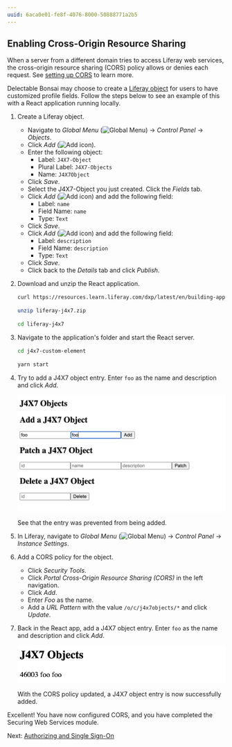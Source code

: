 ```yaml
---
uuid: 6aca0e01-fe8f-4076-8000-50888771a2b5
---
```


## Enabling Cross-Origin Resource Sharing

When a server from a different domain tries to access Liferay web services, the cross-origin resource sharing (CORS) policy allows or denies each request. See [setting up CORS](https://learn.liferay.com/w/dxp/installation-and-upgrades/securing-liferay/securing-web-services/setting-up-cors) to learn more.

Delectable Bonsai may choose to create a [Liferay object](https://learn.liferay.com/w/dxp/building-applications/objects) for users to have customized profile fields. Follow the steps below to see an example of this with a React application running locally. 

1. Create a Liferay object.

   * Navigate to _Global Menu_ (![Global Menu](../../images/icon-applications-menu.png)) &rarr; _Control Panel_ &rarr; _Objects_.
   * Click _Add_ (![Add icon](../../images/icon-add.png)).
   * Enter the following object:
     * Label: `J4X7-Object`
     * Plural Label: `J4X7-Objects`
     * Name: `J4X7Object`
   * Click _Save_.
   * Select the J4X7-Object you just created. Click the _Fields_ tab.
   * Click _Add_ (![Add icon](../../images/icon-add.png)) and add the following field:
     * Label: `name`
     * Field Name: `name`
     * Type: `Text`
   * Click _Save_.
   * Click _Add_ (![Add icon](../../images/icon-add.png)) and add the following field:
     * Label: `description`
     * Field Name: `description`
     * Type: `Text`
   * Click _Save_.
   * Click back to the _Details_ tab and click _Publish_.

1. Download and unzip the React application.

   ```bash
   curl https://resources.learn.liferay.com/dxp/latest/en/building-applications/developing-a-javascript-application/using-react/liferay-j4x7.zip -O
   ```

   ```bash
   unzip liferay-j4x7.zip
   ```

   ```bash
   cd liferay-j4x7
   ```

1. Navigate to the application's folder and start the React server.

   ```bash
   cd j4x7-custom-element
   ```

   ```bash
   yarn start
   ```

1. Try to add a J4X7 object entry. Enter `foo` as the name and description and click _Add_.

   ![Try to add a J4X7 object entry.](./cross-origin-resource-sharing/images/01.png)

   See that the entry was prevented from being added.

1. In Liferay, navigate to _Global Menu_ (![Global Menu](../../images/icon-applications-menu.png)) &rarr; _Control Panel_ &rarr; _Instance Settings_.

1. Add a CORS policy for the object.

   * Click _Security Tools_.
   * Click _Portal Cross-Origin Resource Sharing (CORS)_ in the left navigation.
   * Click _Add_.
   * Enter _Foo_ as the name.
   * Add a *URL Pattern* with the value `/o/c/j4x7objects/*` and click *Update*.

1. Back in the React app, add a J4X7 object entry. Enter `foo` as the name and description and click _Add_.

   ![A J4X7 object entry is successfully added.](./cross-origin-resource-sharing/images/02.png)

   With the CORS policy updated, a J4X7 object entry is now successfully added.

Excellent! You have now configured CORS, and you have completed the Securing Web Services module. 

Next: [Authorizing and Single Sign-On](../authorizing-and-single-sign-on.md)
